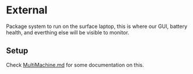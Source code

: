 # External

Package system to run on the surface laptop, this is where our GUI, battery health, and everthing else will be visible to monitor.

## Setup

Check [MultiMachine.md](../Tardigrade%20Setup%20Docs/MultiMachine.md) for some documentation on this. 

